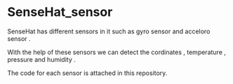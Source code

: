 # SenseHat_sensor

SenseHat has different sensors in it such as gyro sensor and acceloro sensor .

With the help of these sensors we can detect the cordinates , temperature , pressure and humidity .

The code for each sensor is attached in this repository.
